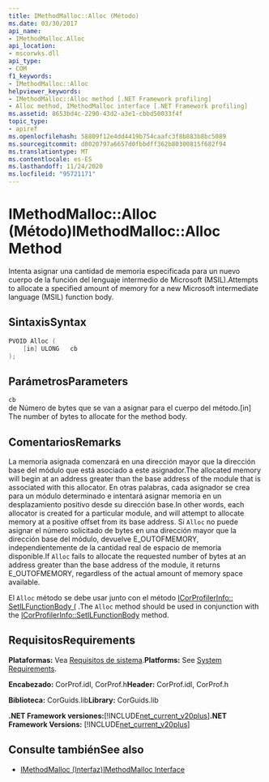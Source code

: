 ```yaml
---
title: IMethodMalloc::Alloc (Método)
ms.date: 03/30/2017
api_name:
- IMethodMalloc.Alloc
api_location:
- mscorwks.dll
api_type:
- COM
f1_keywords:
- IMethodMalloc::Alloc
helpviewer_keywords:
- IMethodMalloc::Alloc method [.NET Framework profiling]
- Alloc method, IMethodMalloc interface [.NET Framework profiling]
ms.assetid: 8653bd4c-2290-43d2-a3e1-cbbd50033f4f
topic_type:
- apiref
ms.openlocfilehash: 58809f12e4dd4419b754caafc3f8b883b8bc5089
ms.sourcegitcommit: d8020797a6657d0fbbdff362b80300815f682f94
ms.translationtype: MT
ms.contentlocale: es-ES
ms.lasthandoff: 11/24/2020
ms.locfileid: "95721171"
---
```

# <a name="imethodmallocalloc-method"></a><span data-ttu-id="38d6c-102">IMethodMalloc::Alloc (Método)</span><span class="sxs-lookup"><span data-stu-id="38d6c-102">IMethodMalloc::Alloc Method</span></span>

<span data-ttu-id="38d6c-103">Intenta asignar una cantidad de memoria especificada para un nuevo cuerpo de la función del lenguaje intermedio de Microsoft (MSIL).</span><span class="sxs-lookup"><span data-stu-id="38d6c-103">Attempts to allocate a specified amount of memory for a new Microsoft intermediate language (MSIL) function body.</span></span>

## <a name="syntax"></a><span data-ttu-id="38d6c-104">Sintaxis</span><span class="sxs-lookup"><span data-stu-id="38d6c-104">Syntax</span></span>

```cpp
PVOID Alloc (
    [in] ULONG   cb
);
```

## <a name="parameters"></a><span data-ttu-id="38d6c-105">Parámetros</span><span class="sxs-lookup"><span data-stu-id="38d6c-105">Parameters</span></span>

`cb`\
<span data-ttu-id="38d6c-106">de Número de bytes que se van a asignar para el cuerpo del método.</span><span class="sxs-lookup"><span data-stu-id="38d6c-106">[in] The number of bytes to allocate for the method body.</span></span>

## <a name="remarks"></a><span data-ttu-id="38d6c-107">Comentarios</span><span class="sxs-lookup"><span data-stu-id="38d6c-107">Remarks</span></span>

 <span data-ttu-id="38d6c-108">La memoria asignada comenzará en una dirección mayor que la dirección base del módulo que está asociado a este asignador.</span><span class="sxs-lookup"><span data-stu-id="38d6c-108">The allocated memory will begin at an address greater than the base address of the module that is associated with this allocator.</span></span> <span data-ttu-id="38d6c-109">En otras palabras, cada asignador se crea para un módulo determinado e intentará asignar memoria en un desplazamiento positivo desde su dirección base.</span><span class="sxs-lookup"><span data-stu-id="38d6c-109">In other words, each allocator is created for a particular module, and will attempt to allocate memory at a positive offset from its base address.</span></span> <span data-ttu-id="38d6c-110">Si `Alloc` no puede asignar el número solicitado de bytes en una dirección mayor que la dirección base del módulo, devuelve E_OUTOFMEMORY, independientemente de la cantidad real de espacio de memoria disponible.</span><span class="sxs-lookup"><span data-stu-id="38d6c-110">If `Alloc` fails to allocate the requested number of bytes at an address greater than the base address of the module, it returns E_OUTOFMEMORY, regardless of the actual amount of memory space available.</span></span>

 <span data-ttu-id="38d6c-111">El `Alloc` método se debe usar junto con el método [ICorProfilerInfo:: SetILFunctionBody (](icorprofilerinfo-setilfunctionbody-method.md) .</span><span class="sxs-lookup"><span data-stu-id="38d6c-111">The `Alloc` method should be used in conjunction with the [ICorProfilerInfo::SetILFunctionBody](icorprofilerinfo-setilfunctionbody-method.md) method.</span></span>

## <a name="requirements"></a><span data-ttu-id="38d6c-112">Requisitos</span><span class="sxs-lookup"><span data-stu-id="38d6c-112">Requirements</span></span>

 <span data-ttu-id="38d6c-113">**Plataformas:** Vea [Requisitos de sistema](../../get-started/system-requirements.md).</span><span class="sxs-lookup"><span data-stu-id="38d6c-113">**Platforms:** See [System Requirements](../../get-started/system-requirements.md).</span></span>

 <span data-ttu-id="38d6c-114">**Encabezado:** CorProf.idl, CorProf.h</span><span class="sxs-lookup"><span data-stu-id="38d6c-114">**Header:** CorProf.idl, CorProf.h</span></span>

 <span data-ttu-id="38d6c-115">**Biblioteca:** CorGuids.lib</span><span class="sxs-lookup"><span data-stu-id="38d6c-115">**Library:** CorGuids.lib</span></span>

 <span data-ttu-id="38d6c-116">**.NET Framework versiones:**[!INCLUDE[net_current_v20plus](../../../../includes/net-current-v20plus-md.md)]</span><span class="sxs-lookup"><span data-stu-id="38d6c-116">**.NET Framework Versions:** [!INCLUDE[net_current_v20plus](../../../../includes/net-current-v20plus-md.md)]</span></span>

## <a name="see-also"></a><span data-ttu-id="38d6c-117">Consulte también</span><span class="sxs-lookup"><span data-stu-id="38d6c-117">See also</span></span>

- [<span data-ttu-id="38d6c-118">IMethodMalloc (Interfaz)</span><span class="sxs-lookup"><span data-stu-id="38d6c-118">IMethodMalloc Interface</span></span>](imethodmalloc-interface.md)
